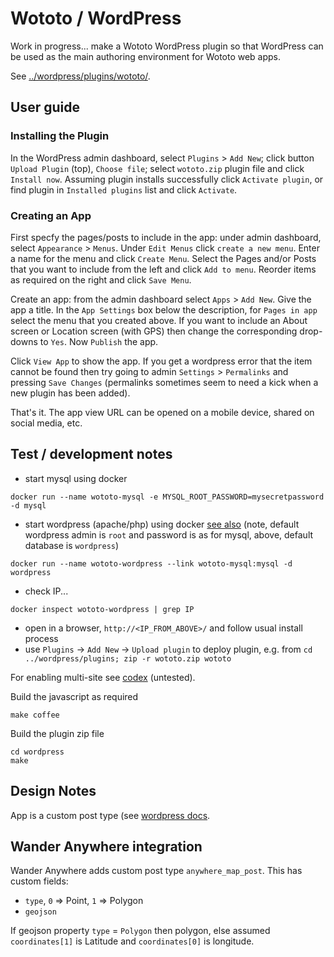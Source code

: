 # Wototo / WordPress 

Work in progress... make a Wototo WordPress plugin so that WordPress can be used as the main authoring environment for Wototo web apps.

See [../wordpress/plugins/wototo/](../wordpress/plugins/wototo/).

## User guide

### Installing the Plugin

In the WordPress admin dashboard, select `Plugins` > `Add New`; click button `Upload Plugin` (top), `Choose file`; select `wototo.zip` plugin file and click `Install now`. Assuming plugin installs successfully click `Activate plugin`, or find plugin in `Installed plugins` list and click `Activate`.

### Creating an App

First specfy the pages/posts to include in the app: under admin dashboard, select `Appearance` > `Menus`. Under `Edit Menus` click `create a new menu`. Enter a name for the menu and click `Create Menu`. Select the Pages and/or Posts that you want to include from the left and click `Add to menu`. Reorder items as required on the right and click `Save Menu`.

Create an app: from the admin dashboard select `Apps` > `Add New`. Give the app a title. In the `App Settings` box below the description, for `Pages in app` select the menu that you created above. If you want to include an About screen or Location screen (with GPS) then change the corresponding drop-downs to `Yes`. Now `Publish` the app. 

Click `View App` to show the app. If you get a wordpress error that the item cannot be found then try going to admin `Settings` > `Permalinks` and pressing `Save Changes` (permalinks sometimes seem to need a kick when a new plugin has been added).

That's it. The app view URL can be opened on a mobile device, shared on social media, etc.

## Test / development notes

- start mysql using docker
```
docker run --name wototo-mysql -e MYSQL_ROOT_PASSWORD=mysecretpassword -d mysql
```
- start wordpress (apache/php) using docker [see also](https://registry.hub.docker.com/_/wordpress/) (note, default wordpress admin is `root` and password is as for mysql, above, default database is `wordpress`)
```
docker run --name wototo-wordpress --link wototo-mysql:mysql -d wordpress
```
- check IP...
```
docker inspect wototo-wordpress | grep IP
```
- open in a browser, `http://<IP_FROM_ABOVE>/` and follow usual install process
- use `Plugins` -> `Add New` -> `Upload plugin` to deploy plugin, e.g. from `cd ../wordpress/plugins; zip -r wototo.zip wototo` 

For enabling multi-site see [codex](http://codex.wordpress.org/Create_A_Network) (untested).

Build the javascript as required
```
make coffee
```
Build the plugin zip file
```
cd wordpress
make
```

## Design Notes

App is a custom post type (see [wordpress docs](https://developer.wordpress.org/plugins/custom-post-types-and-taxonomies/registering-custom-post-types/).
 

## Wander Anywhere integration

Wander Anywhere adds custom post type `anywhere_map_post`. This has custom fields:

- `type`, `0` => Point, `1` => Polygon
- `geojson`

If geojson property `type` = `Polygon` then polygon, else assumed `coordinates[1]` is Latitude and `coordinates[0]` is longitude.


